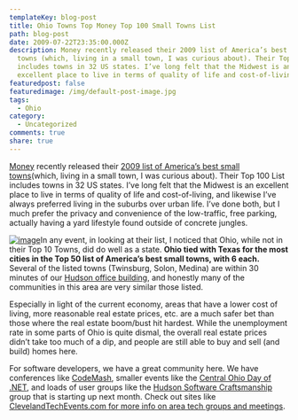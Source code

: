 ```yaml
---
templateKey: blog-post
title: Ohio Towns Top Money Top 100 Small Towns List
path: blog-post
date: 2009-07-22T23:35:00.000Z
description: Money recently released their 2009 list of America’s best small
  towns (which, living in a small town, I was curious about). Their Top 100 List
  includes towns in 32 US states. I’ve long felt that the Midwest is an
  excellent place to live in terms of quality of life and cost-of-living
featuredpost: false
featuredimage: /img/default-post-image.jpg
tags:
  - Ohio
category:
  - Uncategorized
comments: true
share: true
---
```

[Money](http://money.cnn.com/) recently released their [2009 list of America’s best small towns](http://money.cnn.com/magazines/moneymag/bplive/2009/top100/index.html)(which, living in a small town, I was curious about). Their Top 100 List includes towns in 32 US states. I’ve long felt that the Midwest is an excellent place to live in terms of quality of life and cost-of-living, and likewise I’ve always preferred living in the suburbs over urban life. I’ve done both, but I much prefer the privacy and convenience of the low-traffic, free parking, actually having a yard lifestyle found outside of concrete jungles.

[![image](https://stevesmithblog.com/files/media/image/WindowsLiveWriter/OhioTownsTopMoneyTop100SmallTownsList_CF16/image_3.png "image")](http://maps.google.com/?ie=UTF8&ll=40.178873,-82.924805&spn=13.771432,19.094238&z=6)In any event, in looking at their list, I noticed that Ohio, while not in their Top 10 Towns, did do well as a state. **Ohio tied with Texas for the most cities in the Top 50 list of America’s best small towns, with 6 each.** Several of the listed towns (Twinsburg, Solon, Medina) are within 30 minutes of our [Hudson office building](http://distinctivespacesllc.com/), and honestly many of the communities in this area are very similar those listed.

Especially in light of the current economy, areas that have a lower cost of living, more reasonable real estate prices, etc. are a much safer bet than those where the real estate boom/bust hit hardest. While the unemployment rate in some parts of Ohio is quite dismal, the overall real estate prices didn’t take too much of a dip, and people are still able to buy and sell (and build) homes here.

For software developers, we have a great community here. We have conferences like [CodeMash](http://codemash.org/), smaller events like the [Central Ohio Day of .NET](http://www.dayofdotnet.org/PastEvents.aspx), and loads of user groups like the [Hudson Software Craftsmanship](http://hudsonsc.com/) group that is starting up next month. Check out sites like [ClevelandTechEvents.com for more info on area tech groups and meetings](http://clevelandtechevents.com/).